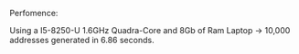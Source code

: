 Perfomence:

Using a I5-8250-U 1.6GHz Quadra-Core and 8Gb of Ram Laptop -> 10,000 addresses generated in 6.86 seconds.
